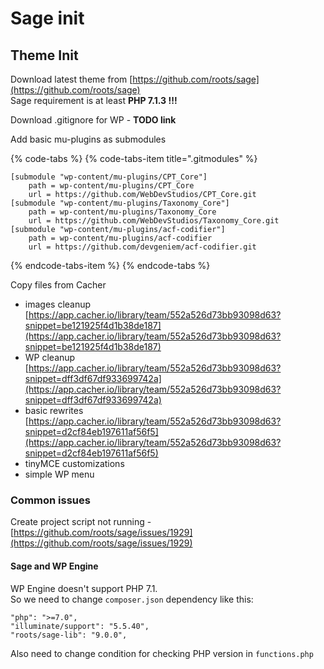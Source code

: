 # Sage init

## Theme Init

Download latest theme from [https://github.com/roots/sage](https://github.com/roots/sage)  
Sage requirement is at least **PHP 7.1.3 !!!**

Download .gitignore for WP - **TODO link**

Add basic mu-plugins as submodules

{% code-tabs %}
{% code-tabs-item title=".gitmodules" %}
```text
[submodule "wp-content/mu-plugins/CPT_Core"]
	path = wp-content/mu-plugins/CPT_Core
	url = https://github.com/WebDevStudios/CPT_Core.git
[submodule "wp-content/mu-plugins/Taxonomy_Core"]
	path = wp-content/mu-plugins/Taxonomy_Core
	url = https://github.com/WebDevStudios/Taxonomy_Core.git
[submodule "wp-content/mu-plugins/acf-codifier"]
	path = wp-content/mu-plugins/acf-codifier
	url = https://github.com/devgeniem/acf-codifier.git

```
{% endcode-tabs-item %}
{% endcode-tabs %}

Copy files from Cacher   
- images cleanup [https://app.cacher.io/library/team/552a526d73bb93098d63?snippet=be121925f4d1b38de187](https://app.cacher.io/library/team/552a526d73bb93098d63?snippet=be121925f4d1b38de187)  
- WP cleanup [https://app.cacher.io/library/team/552a526d73bb93098d63?snippet=dff3df67df933699742a](https://app.cacher.io/library/team/552a526d73bb93098d63?snippet=dff3df67df933699742a)  
- basic rewrites [https://app.cacher.io/library/team/552a526d73bb93098d63?snippet=d2cf84eb197611af56f5](https://app.cacher.io/library/team/552a526d73bb93098d63?snippet=d2cf84eb197611af56f5)  
- tinyMCE customizations  
- simple WP menu

### 

### Common issues

Create project script not running - [https://github.com/roots/sage/issues/1929](https://github.com/roots/sage/issues/1929)

#### Sage and WP Engine

WP Engine doesn't support PHP 7.1.  
So we need to change `composer.json` dependency like this:

```text
"php": ">=7.0",
"illuminate/support": "5.5.40",
"roots/sage-lib": "9.0.0",
```

Also need to change condition for checking PHP version in `functions.php`

